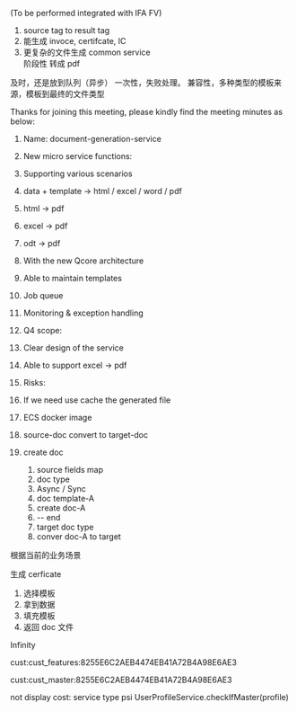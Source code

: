 (To be performed integrated with IFA FV)

1. source tag to result tag
2. 能生成 invoce, certifcate, IC
3. 更复杂的文件生成
common service  
阶段性 
转成 pdf


及时，还是放到队列（异步）
一次性，失败处理。
兼容性，多种类型的模板来源，模板到最终的文件类型



Thanks for joining this meeting, please kindly find the meeting minutes as below:

1.  Name: document-generation-service
2.  New micro service functions:

1.  Supporting various scenarios

1.  data + template -> html / excel / word / pdf
2.  html -> pdf
3.  excel -> pdf
4.  odt -> pdf

3.  With the new Qcore architecture
4.  Able to maintain templates
5.  Job queue
6.  Monitoring & exception handling

4.  Q4 scope:

1.  Clear design of the service
2.  Able to support excel -> pdf

6.  Risks:

1.  If we need use cache the generated file
2.  ECS docker image



1. source-doc convert to target-doc
3. create doc
	1. source fields map
	2. doc type 
	3. Async / Sync 
	4. doc template-A
	5. create doc-A
	6. -- end
	7. target doc type
	8. conver doc-A to target

根据当前的业务场景

生成 cerficate 
1. 选择模板
2. 拿到数据
3. 填充模板
4. 返回 doc 文件


Infinity

cust:cust_features:8255E6C2AEB4474EB41A72B4A98E6AE3

cust:cust_master:8255E6C2AEB4474EB41A72B4A98E6AE3

not display cost:
service type psi
UserProfileService.checkIfMaster(profile)
